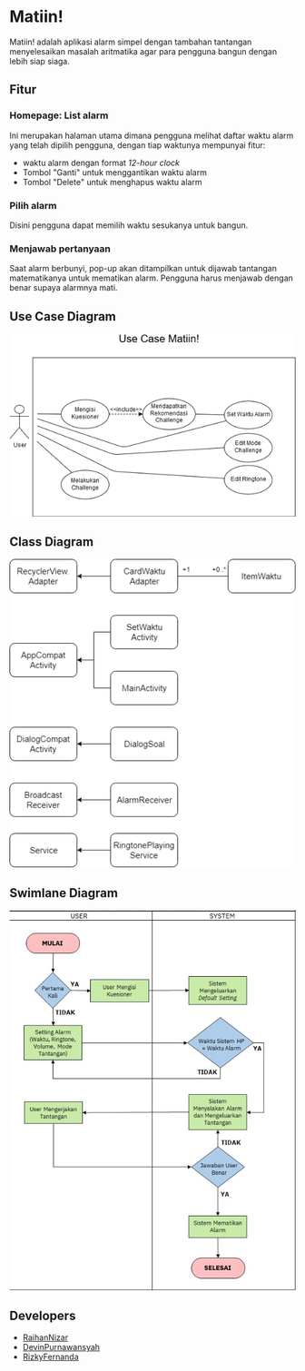 # Matiin!

Matiin! adalah aplikasi alarm simpel dengan tambahan tantangan menyelesaikan masalah aritmatika agar para pengguna bangun dengan lebih siap siaga.

## Fitur

### Homepage: List alarm

Ini merupakan halaman utama dimana pengguna melihat daftar waktu alarm yang telah dipilih pengguna, dengan tiap waktunya mempunyai fitur:

- waktu alarm dengan format *12-hour clock*
- Tombol "Ganti" untuk menggantikan waktu alarm
- Tombol "Delete" untuk menghapus waktu alarm 

### Pilih alarm

Disini pengguna dapat memilih waktu sesukanya untuk bangun.

### Menjawab pertanyaan

Saat alarm berbunyi, pop-up akan ditampilkan untuk dijawab tantangan matematikanya untuk mematikan alarm. Pengguna harus menjawab dengan benar supaya alarmnya mati.

## Use Case Diagram
![Alt text](https://github.com/raihannizar/Matiin/blob/master/Use%20Case(1).png)

## Class Diagram
![Alt text](https://github.com/raihannizar/Matiin/blob/master/ClassDiagram.png)

## Swimlane Diagram
![Alt text](https://github.com/raihannizar/Matiin/blob/master/Swimlane%20Diagram%20Alarm%20Challenge%20editet.jpg)

## Developers

- [RaihanNizar](github.com/raihannizar)
- [DevinPurnawansyah](github.com/devinpurnawansyah)
- [RizkyFernanda](github.com/rizkyfernanda)
